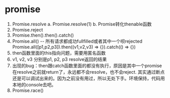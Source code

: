 # promise
1. Promise.resolve
  a. Promise.resolve(1)
  b. Promise转化thenable函数
2. Promise.reject
3. Promise.then().then().catch()
4. Promise.all() -- 所有请求都成功fullfilled或者其中一个呗rejected
  Promise.all([p1,p2,p3]).then((v1,v2,v3) => {}).catch(() => {})
  11. then函数里面的this指向问题，需要用匿名函数
  12. v1, v2, v3 分别是p1, p2, p3 resolve返回的结果
  13. 出现的bug：then跟catch函数里面的都没有执行，原因是其中一个promise在resolve之前就return了，永远都不会resolve，也不会reject.
    其实通过断点还是可以调试出来的。因为之前没有用过，所以无处下手。环境保持，代码用本地的console去吧。
5. Promise.race()